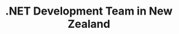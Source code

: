 ---
title: .NET Development Team in New Zealand
permalink: /landings/locations/new-zealand/developer/-net
technology: .NET
location: New Zealand
---